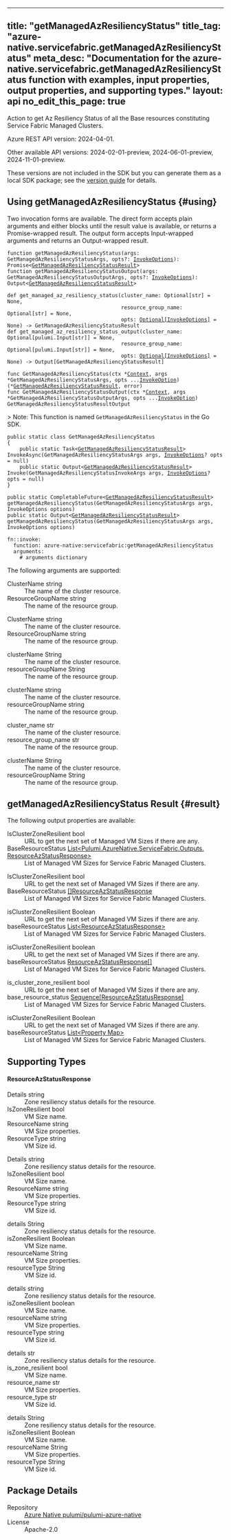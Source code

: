 
---
title: "getManagedAzResiliencyStatus"
title_tag: "azure-native.servicefabric.getManagedAzResiliencyStatus"
meta_desc: "Documentation for the azure-native.servicefabric.getManagedAzResiliencyStatus function with examples, input properties, output properties, and supporting types."
layout: api
no_edit_this_page: true
---



<!-- WARNING: this file was generated by Pulumi Docs Generator. -->
<!-- Do not edit by hand unless you're certain you know what you are doing! -->

Action to get Az Resiliency Status of all the Base resources constituting Service Fabric Managed Clusters.

Azure REST API version: 2024-04-01.

Other available API versions: 2024-02-01-preview, 2024-06-01-preview, 2024-11-01-preview.

These versions are not included in the SDK but you can generate them as a local SDK package; see the [version guide](../../../version-guide/#accessing-any-api-version-via-local-packages) for details.




## Using getManagedAzResiliencyStatus {#using}

Two invocation forms are available. The direct form accepts plain
arguments and either blocks until the result value is available, or
returns a Promise-wrapped result. The output form accepts
Input-wrapped arguments and returns an Output-wrapped result.

<div>
<pulumi-chooser type="language" options="csharp,go,typescript,python,yaml,java"></pulumi-chooser>
</div>


<div>
<pulumi-choosable type="language" values="javascript,typescript">
<div class="highlight"
><pre class="chroma"><code class="language-typescript" data-lang="typescript"
><span class="k">function </span>getManagedAzResiliencyStatus<span class="p">(</span><span class="nx">args</span><span class="p">:</span> <span class="nx">GetManagedAzResiliencyStatusArgs</span><span class="p">,</span> <span class="nx">opts</span><span class="p">?:</span> <span class="nx"><a href="/docs/reference/pkg/nodejs/pulumi/pulumi/#InvokeOptions">InvokeOptions</a></span><span class="p">): Promise&lt;<span class="nx"><a href="#result">GetManagedAzResiliencyStatusResult</a></span>></span
><span class="k">
function </span>getManagedAzResiliencyStatusOutput<span class="p">(</span><span class="nx">args</span><span class="p">:</span> <span class="nx">GetManagedAzResiliencyStatusOutputArgs</span><span class="p">,</span> <span class="nx">opts</span><span class="p">?:</span> <span class="nx"><a href="/docs/reference/pkg/nodejs/pulumi/pulumi/#InvokeOptions">InvokeOptions</a></span><span class="p">): Output&lt;<span class="nx"><a href="#result">GetManagedAzResiliencyStatusResult</a></span>></span
></code></pre></div>
</pulumi-choosable>
</div>


<div>
<pulumi-choosable type="language" values="python">
<div class="highlight"><pre class="chroma"><code class="language-python" data-lang="python"
><span class="k">def </span>get_managed_az_resiliency_status<span class="p">(</span><span class="nx">cluster_name</span><span class="p">:</span> <span class="nx">Optional[str]</span> = None<span class="p">,</span>
                                     <span class="nx">resource_group_name</span><span class="p">:</span> <span class="nx">Optional[str]</span> = None<span class="p">,</span>
                                     <span class="nx">opts</span><span class="p">:</span> <span class="nx"><a href="/docs/reference/pkg/python/pulumi/#pulumi.InvokeOptions">Optional[InvokeOptions]</a></span> = None<span class="p">) -&gt;</span> <span>GetManagedAzResiliencyStatusResult</span
><span class="k">
def </span>get_managed_az_resiliency_status_output<span class="p">(</span><span class="nx">cluster_name</span><span class="p">:</span> <span class="nx">Optional[pulumi.Input[str]]</span> = None<span class="p">,</span>
                                     <span class="nx">resource_group_name</span><span class="p">:</span> <span class="nx">Optional[pulumi.Input[str]]</span> = None<span class="p">,</span>
                                     <span class="nx">opts</span><span class="p">:</span> <span class="nx"><a href="/docs/reference/pkg/python/pulumi/#pulumi.InvokeOptions">Optional[InvokeOptions]</a></span> = None<span class="p">) -&gt;</span> <span>Output[GetManagedAzResiliencyStatusResult]</span
></code></pre></div>
</pulumi-choosable>
</div>


<div>
<pulumi-choosable type="language" values="go">
<div class="highlight"><pre class="chroma"><code class="language-go" data-lang="go"
><span class="k">func </span>GetManagedAzResiliencyStatus<span class="p">(</span><span class="nx">ctx</span><span class="p"> *</span><span class="nx"><a href="https://pkg.go.dev/github.com/pulumi/pulumi/sdk/v3/go/pulumi?tab=doc#Context">Context</a></span><span class="p">,</span> <span class="nx">args</span><span class="p"> *</span><span class="nx">GetManagedAzResiliencyStatusArgs</span><span class="p">,</span> <span class="nx">opts</span><span class="p"> ...</span><span class="nx"><a href="https://pkg.go.dev/github.com/pulumi/pulumi/sdk/v3/go/pulumi?tab=doc#InvokeOption">InvokeOption</a></span><span class="p">) (*<span class="nx"><a href="#result">GetManagedAzResiliencyStatusResult</a></span>, error)</span
><span class="k">
func </span>GetManagedAzResiliencyStatusOutput<span class="p">(</span><span class="nx">ctx</span><span class="p"> *</span><span class="nx"><a href="https://pkg.go.dev/github.com/pulumi/pulumi/sdk/v3/go/pulumi?tab=doc#Context">Context</a></span><span class="p">,</span> <span class="nx">args</span><span class="p"> *</span><span class="nx">GetManagedAzResiliencyStatusOutputArgs</span><span class="p">,</span> <span class="nx">opts</span><span class="p"> ...</span><span class="nx"><a href="https://pkg.go.dev/github.com/pulumi/pulumi/sdk/v3/go/pulumi?tab=doc#InvokeOption">InvokeOption</a></span><span class="p">) GetManagedAzResiliencyStatusResultOutput</span
></code></pre></div>

&gt; Note: This function is named `GetManagedAzResiliencyStatus` in the Go SDK.

</pulumi-choosable>
</div>


<div>
<pulumi-choosable type="language" values="csharp">
<div class="highlight"><pre class="chroma"><code class="language-csharp" data-lang="csharp"><span class="k">public static class </span><span class="nx">GetManagedAzResiliencyStatus </span><span class="p">
{</span><span class="k">
    public static </span>Task&lt;<span class="nx"><a href="#result">GetManagedAzResiliencyStatusResult</a></span>> <span class="p">InvokeAsync(</span><span class="nx">GetManagedAzResiliencyStatusArgs</span><span class="p"> </span><span class="nx">args<span class="p">,</span> <span class="nx"><a href="/docs/reference/pkg/dotnet/Pulumi/Pulumi.InvokeOptions.html">InvokeOptions</a></span><span class="p">? </span><span class="nx">opts = null<span class="p">)</span><span class="k">
    public static </span>Output&lt;<span class="nx"><a href="#result">GetManagedAzResiliencyStatusResult</a></span>> <span class="p">Invoke(</span><span class="nx">GetManagedAzResiliencyStatusInvokeArgs</span><span class="p"> </span><span class="nx">args<span class="p">,</span> <span class="nx"><a href="/docs/reference/pkg/dotnet/Pulumi/Pulumi.InvokeOptions.html">InvokeOptions</a></span><span class="p">? </span><span class="nx">opts = null<span class="p">)</span><span class="p">
}</span></code></pre></div>
</pulumi-choosable>
</div>


<div>
<pulumi-choosable type="language" values="java">
<div class="highlight"><pre class="chroma"><code class="language-java" data-lang="java"><span class="k">public static CompletableFuture&lt;<span class="nx"><a href="#result">GetManagedAzResiliencyStatusResult</a></span>> </span>getManagedAzResiliencyStatus<span class="p">(</span><span class="nx">GetManagedAzResiliencyStatusArgs</span><span class="p"> </span><span class="nx">args<span class="p">,</span> <span class="nx">InvokeOptions</span><span class="p"> </span><span class="nx">options<span class="p">)</span>
<span class="k">public static Output&lt;<span class="nx"><a href="#result">GetManagedAzResiliencyStatusResult</a></span>> </span>getManagedAzResiliencyStatus<span class="p">(</span><span class="nx">GetManagedAzResiliencyStatusArgs</span><span class="p"> </span><span class="nx">args<span class="p">,</span> <span class="nx">InvokeOptions</span><span class="p"> </span><span class="nx">options<span class="p">)</span>
</code></pre></div>
</pulumi-choosable>
</div>


<div>
<pulumi-choosable type="language" values="yaml">
<div class="highlight"><pre class="chroma"><code class="language-yaml" data-lang="yaml"><span class="k">fn::invoke:</span>
<span class="k">&nbsp;&nbsp;function:</span> azure-native:servicefabric:getManagedAzResiliencyStatus
<span class="k">&nbsp;&nbsp;arguments:</span>
<span class="c">&nbsp;&nbsp;&nbsp;&nbsp;# arguments dictionary</span></code></pre></div>
</pulumi-choosable>
</div>



The following arguments are supported:


<div>
<pulumi-choosable type="language" values="csharp">
<dl class="resources-properties"><dt class="property-required property-replacement"
            title="Required">
        <span id="clustername_csharp">
<a data-swiftype-name="resource-property" data-swiftype-type="text" href="#clustername_csharp" style="color: inherit; text-decoration: inherit;">Cluster<wbr>Name</a>
</span>
        <span class="property-indicator"></span>
        <span class="property-type">string</span>
    </dt>
    <dd>The name of the cluster resource.</dd><dt class="property-required property-replacement"
            title="Required">
        <span id="resourcegroupname_csharp">
<a data-swiftype-name="resource-property" data-swiftype-type="text" href="#resourcegroupname_csharp" style="color: inherit; text-decoration: inherit;">Resource<wbr>Group<wbr>Name</a>
</span>
        <span class="property-indicator"></span>
        <span class="property-type">string</span>
    </dt>
    <dd>The name of the resource group.</dd></dl>
</pulumi-choosable>
</div>

<div>
<pulumi-choosable type="language" values="go">
<dl class="resources-properties"><dt class="property-required property-replacement"
            title="Required">
        <span id="clustername_go">
<a data-swiftype-name="resource-property" data-swiftype-type="text" href="#clustername_go" style="color: inherit; text-decoration: inherit;">Cluster<wbr>Name</a>
</span>
        <span class="property-indicator"></span>
        <span class="property-type">string</span>
    </dt>
    <dd>The name of the cluster resource.</dd><dt class="property-required property-replacement"
            title="Required">
        <span id="resourcegroupname_go">
<a data-swiftype-name="resource-property" data-swiftype-type="text" href="#resourcegroupname_go" style="color: inherit; text-decoration: inherit;">Resource<wbr>Group<wbr>Name</a>
</span>
        <span class="property-indicator"></span>
        <span class="property-type">string</span>
    </dt>
    <dd>The name of the resource group.</dd></dl>
</pulumi-choosable>
</div>

<div>
<pulumi-choosable type="language" values="java">
<dl class="resources-properties"><dt class="property-required property-replacement"
            title="Required">
        <span id="clustername_java">
<a data-swiftype-name="resource-property" data-swiftype-type="text" href="#clustername_java" style="color: inherit; text-decoration: inherit;">cluster<wbr>Name</a>
</span>
        <span class="property-indicator"></span>
        <span class="property-type">String</span>
    </dt>
    <dd>The name of the cluster resource.</dd><dt class="property-required property-replacement"
            title="Required">
        <span id="resourcegroupname_java">
<a data-swiftype-name="resource-property" data-swiftype-type="text" href="#resourcegroupname_java" style="color: inherit; text-decoration: inherit;">resource<wbr>Group<wbr>Name</a>
</span>
        <span class="property-indicator"></span>
        <span class="property-type">String</span>
    </dt>
    <dd>The name of the resource group.</dd></dl>
</pulumi-choosable>
</div>

<div>
<pulumi-choosable type="language" values="javascript,typescript">
<dl class="resources-properties"><dt class="property-required property-replacement"
            title="Required">
        <span id="clustername_nodejs">
<a data-swiftype-name="resource-property" data-swiftype-type="text" href="#clustername_nodejs" style="color: inherit; text-decoration: inherit;">cluster<wbr>Name</a>
</span>
        <span class="property-indicator"></span>
        <span class="property-type">string</span>
    </dt>
    <dd>The name of the cluster resource.</dd><dt class="property-required property-replacement"
            title="Required">
        <span id="resourcegroupname_nodejs">
<a data-swiftype-name="resource-property" data-swiftype-type="text" href="#resourcegroupname_nodejs" style="color: inherit; text-decoration: inherit;">resource<wbr>Group<wbr>Name</a>
</span>
        <span class="property-indicator"></span>
        <span class="property-type">string</span>
    </dt>
    <dd>The name of the resource group.</dd></dl>
</pulumi-choosable>
</div>

<div>
<pulumi-choosable type="language" values="python">
<dl class="resources-properties"><dt class="property-required property-replacement"
            title="Required">
        <span id="cluster_name_python">
<a data-swiftype-name="resource-property" data-swiftype-type="text" href="#cluster_name_python" style="color: inherit; text-decoration: inherit;">cluster_<wbr>name</a>
</span>
        <span class="property-indicator"></span>
        <span class="property-type">str</span>
    </dt>
    <dd>The name of the cluster resource.</dd><dt class="property-required property-replacement"
            title="Required">
        <span id="resource_group_name_python">
<a data-swiftype-name="resource-property" data-swiftype-type="text" href="#resource_group_name_python" style="color: inherit; text-decoration: inherit;">resource_<wbr>group_<wbr>name</a>
</span>
        <span class="property-indicator"></span>
        <span class="property-type">str</span>
    </dt>
    <dd>The name of the resource group.</dd></dl>
</pulumi-choosable>
</div>

<div>
<pulumi-choosable type="language" values="yaml">
<dl class="resources-properties"><dt class="property-required property-replacement"
            title="Required">
        <span id="clustername_yaml">
<a data-swiftype-name="resource-property" data-swiftype-type="text" href="#clustername_yaml" style="color: inherit; text-decoration: inherit;">cluster<wbr>Name</a>
</span>
        <span class="property-indicator"></span>
        <span class="property-type">String</span>
    </dt>
    <dd>The name of the cluster resource.</dd><dt class="property-required property-replacement"
            title="Required">
        <span id="resourcegroupname_yaml">
<a data-swiftype-name="resource-property" data-swiftype-type="text" href="#resourcegroupname_yaml" style="color: inherit; text-decoration: inherit;">resource<wbr>Group<wbr>Name</a>
</span>
        <span class="property-indicator"></span>
        <span class="property-type">String</span>
    </dt>
    <dd>The name of the resource group.</dd></dl>
</pulumi-choosable>
</div>




## getManagedAzResiliencyStatus Result {#result}

The following output properties are available:



<div>
<pulumi-choosable type="language" values="csharp">
<dl class="resources-properties"><dt class="property-"
            title="">
        <span id="isclusterzoneresilient_csharp">
<a data-swiftype-name="resource-property" data-swiftype-type="text" href="#isclusterzoneresilient_csharp" style="color: inherit; text-decoration: inherit;">Is<wbr>Cluster<wbr>Zone<wbr>Resilient</a>
</span>
        <span class="property-indicator"></span>
        <span class="property-type">bool</span>
    </dt>
    <dd>URL to get the next set of Managed VM Sizes if there are any.</dd><dt class="property-"
            title="">
        <span id="baseresourcestatus_csharp">
<a data-swiftype-name="resource-property" data-swiftype-type="text" href="#baseresourcestatus_csharp" style="color: inherit; text-decoration: inherit;">Base<wbr>Resource<wbr>Status</a>
</span>
        <span class="property-indicator"></span>
        <span class="property-type"><a href="#resourceazstatusresponse">List&lt;Pulumi.<wbr>Azure<wbr>Native.<wbr>Service<wbr>Fabric.<wbr>Outputs.<wbr>Resource<wbr>Az<wbr>Status<wbr>Response&gt;</a></span>
    </dt>
    <dd>List of Managed VM Sizes for Service Fabric Managed Clusters.</dd></dl>
</pulumi-choosable>
</div>

<div>
<pulumi-choosable type="language" values="go">
<dl class="resources-properties"><dt class="property-"
            title="">
        <span id="isclusterzoneresilient_go">
<a data-swiftype-name="resource-property" data-swiftype-type="text" href="#isclusterzoneresilient_go" style="color: inherit; text-decoration: inherit;">Is<wbr>Cluster<wbr>Zone<wbr>Resilient</a>
</span>
        <span class="property-indicator"></span>
        <span class="property-type">bool</span>
    </dt>
    <dd>URL to get the next set of Managed VM Sizes if there are any.</dd><dt class="property-"
            title="">
        <span id="baseresourcestatus_go">
<a data-swiftype-name="resource-property" data-swiftype-type="text" href="#baseresourcestatus_go" style="color: inherit; text-decoration: inherit;">Base<wbr>Resource<wbr>Status</a>
</span>
        <span class="property-indicator"></span>
        <span class="property-type"><a href="#resourceazstatusresponse">[]Resource<wbr>Az<wbr>Status<wbr>Response</a></span>
    </dt>
    <dd>List of Managed VM Sizes for Service Fabric Managed Clusters.</dd></dl>
</pulumi-choosable>
</div>

<div>
<pulumi-choosable type="language" values="java">
<dl class="resources-properties"><dt class="property-"
            title="">
        <span id="isclusterzoneresilient_java">
<a data-swiftype-name="resource-property" data-swiftype-type="text" href="#isclusterzoneresilient_java" style="color: inherit; text-decoration: inherit;">is<wbr>Cluster<wbr>Zone<wbr>Resilient</a>
</span>
        <span class="property-indicator"></span>
        <span class="property-type">Boolean</span>
    </dt>
    <dd>URL to get the next set of Managed VM Sizes if there are any.</dd><dt class="property-"
            title="">
        <span id="baseresourcestatus_java">
<a data-swiftype-name="resource-property" data-swiftype-type="text" href="#baseresourcestatus_java" style="color: inherit; text-decoration: inherit;">base<wbr>Resource<wbr>Status</a>
</span>
        <span class="property-indicator"></span>
        <span class="property-type"><a href="#resourceazstatusresponse">List&lt;Resource<wbr>Az<wbr>Status<wbr>Response&gt;</a></span>
    </dt>
    <dd>List of Managed VM Sizes for Service Fabric Managed Clusters.</dd></dl>
</pulumi-choosable>
</div>

<div>
<pulumi-choosable type="language" values="javascript,typescript">
<dl class="resources-properties"><dt class="property-"
            title="">
        <span id="isclusterzoneresilient_nodejs">
<a data-swiftype-name="resource-property" data-swiftype-type="text" href="#isclusterzoneresilient_nodejs" style="color: inherit; text-decoration: inherit;">is<wbr>Cluster<wbr>Zone<wbr>Resilient</a>
</span>
        <span class="property-indicator"></span>
        <span class="property-type">boolean</span>
    </dt>
    <dd>URL to get the next set of Managed VM Sizes if there are any.</dd><dt class="property-"
            title="">
        <span id="baseresourcestatus_nodejs">
<a data-swiftype-name="resource-property" data-swiftype-type="text" href="#baseresourcestatus_nodejs" style="color: inherit; text-decoration: inherit;">base<wbr>Resource<wbr>Status</a>
</span>
        <span class="property-indicator"></span>
        <span class="property-type"><a href="#resourceazstatusresponse">Resource<wbr>Az<wbr>Status<wbr>Response[]</a></span>
    </dt>
    <dd>List of Managed VM Sizes for Service Fabric Managed Clusters.</dd></dl>
</pulumi-choosable>
</div>

<div>
<pulumi-choosable type="language" values="python">
<dl class="resources-properties"><dt class="property-"
            title="">
        <span id="is_cluster_zone_resilient_python">
<a data-swiftype-name="resource-property" data-swiftype-type="text" href="#is_cluster_zone_resilient_python" style="color: inherit; text-decoration: inherit;">is_<wbr>cluster_<wbr>zone_<wbr>resilient</a>
</span>
        <span class="property-indicator"></span>
        <span class="property-type">bool</span>
    </dt>
    <dd>URL to get the next set of Managed VM Sizes if there are any.</dd><dt class="property-"
            title="">
        <span id="base_resource_status_python">
<a data-swiftype-name="resource-property" data-swiftype-type="text" href="#base_resource_status_python" style="color: inherit; text-decoration: inherit;">base_<wbr>resource_<wbr>status</a>
</span>
        <span class="property-indicator"></span>
        <span class="property-type"><a href="#resourceazstatusresponse">Sequence[Resource<wbr>Az<wbr>Status<wbr>Response]</a></span>
    </dt>
    <dd>List of Managed VM Sizes for Service Fabric Managed Clusters.</dd></dl>
</pulumi-choosable>
</div>

<div>
<pulumi-choosable type="language" values="yaml">
<dl class="resources-properties"><dt class="property-"
            title="">
        <span id="isclusterzoneresilient_yaml">
<a data-swiftype-name="resource-property" data-swiftype-type="text" href="#isclusterzoneresilient_yaml" style="color: inherit; text-decoration: inherit;">is<wbr>Cluster<wbr>Zone<wbr>Resilient</a>
</span>
        <span class="property-indicator"></span>
        <span class="property-type">Boolean</span>
    </dt>
    <dd>URL to get the next set of Managed VM Sizes if there are any.</dd><dt class="property-"
            title="">
        <span id="baseresourcestatus_yaml">
<a data-swiftype-name="resource-property" data-swiftype-type="text" href="#baseresourcestatus_yaml" style="color: inherit; text-decoration: inherit;">base<wbr>Resource<wbr>Status</a>
</span>
        <span class="property-indicator"></span>
        <span class="property-type"><a href="#resourceazstatusresponse">List&lt;Property Map&gt;</a></span>
    </dt>
    <dd>List of Managed VM Sizes for Service Fabric Managed Clusters.</dd></dl>
</pulumi-choosable>
</div>




## Supporting Types


<h4 id="resourceazstatusresponse">Resource<wbr>Az<wbr>Status<wbr>Response</h4>



<div>
<pulumi-choosable type="language" values="csharp">
<dl class="resources-properties"><dt class="property-required"
            title="Required">
        <span id="details_csharp">
<a data-swiftype-name="resource-property" data-swiftype-type="text" href="#details_csharp" style="color: inherit; text-decoration: inherit;">Details</a>
</span>
        <span class="property-indicator"></span>
        <span class="property-type">string</span>
    </dt>
    <dd>Zone resiliency status details for the resource.</dd><dt class="property-required"
            title="Required">
        <span id="iszoneresilient_csharp">
<a data-swiftype-name="resource-property" data-swiftype-type="text" href="#iszoneresilient_csharp" style="color: inherit; text-decoration: inherit;">Is<wbr>Zone<wbr>Resilient</a>
</span>
        <span class="property-indicator"></span>
        <span class="property-type">bool</span>
    </dt>
    <dd>VM Size name.</dd><dt class="property-required"
            title="Required">
        <span id="resourcename_csharp">
<a data-swiftype-name="resource-property" data-swiftype-type="text" href="#resourcename_csharp" style="color: inherit; text-decoration: inherit;">Resource<wbr>Name</a>
</span>
        <span class="property-indicator"></span>
        <span class="property-type">string</span>
    </dt>
    <dd>VM Size properties.</dd><dt class="property-required"
            title="Required">
        <span id="resourcetype_csharp">
<a data-swiftype-name="resource-property" data-swiftype-type="text" href="#resourcetype_csharp" style="color: inherit; text-decoration: inherit;">Resource<wbr>Type</a>
</span>
        <span class="property-indicator"></span>
        <span class="property-type">string</span>
    </dt>
    <dd>VM Size id.</dd></dl>
</pulumi-choosable>
</div>

<div>
<pulumi-choosable type="language" values="go">
<dl class="resources-properties"><dt class="property-required"
            title="Required">
        <span id="details_go">
<a data-swiftype-name="resource-property" data-swiftype-type="text" href="#details_go" style="color: inherit; text-decoration: inherit;">Details</a>
</span>
        <span class="property-indicator"></span>
        <span class="property-type">string</span>
    </dt>
    <dd>Zone resiliency status details for the resource.</dd><dt class="property-required"
            title="Required">
        <span id="iszoneresilient_go">
<a data-swiftype-name="resource-property" data-swiftype-type="text" href="#iszoneresilient_go" style="color: inherit; text-decoration: inherit;">Is<wbr>Zone<wbr>Resilient</a>
</span>
        <span class="property-indicator"></span>
        <span class="property-type">bool</span>
    </dt>
    <dd>VM Size name.</dd><dt class="property-required"
            title="Required">
        <span id="resourcename_go">
<a data-swiftype-name="resource-property" data-swiftype-type="text" href="#resourcename_go" style="color: inherit; text-decoration: inherit;">Resource<wbr>Name</a>
</span>
        <span class="property-indicator"></span>
        <span class="property-type">string</span>
    </dt>
    <dd>VM Size properties.</dd><dt class="property-required"
            title="Required">
        <span id="resourcetype_go">
<a data-swiftype-name="resource-property" data-swiftype-type="text" href="#resourcetype_go" style="color: inherit; text-decoration: inherit;">Resource<wbr>Type</a>
</span>
        <span class="property-indicator"></span>
        <span class="property-type">string</span>
    </dt>
    <dd>VM Size id.</dd></dl>
</pulumi-choosable>
</div>

<div>
<pulumi-choosable type="language" values="java">
<dl class="resources-properties"><dt class="property-required"
            title="Required">
        <span id="details_java">
<a data-swiftype-name="resource-property" data-swiftype-type="text" href="#details_java" style="color: inherit; text-decoration: inherit;">details</a>
</span>
        <span class="property-indicator"></span>
        <span class="property-type">String</span>
    </dt>
    <dd>Zone resiliency status details for the resource.</dd><dt class="property-required"
            title="Required">
        <span id="iszoneresilient_java">
<a data-swiftype-name="resource-property" data-swiftype-type="text" href="#iszoneresilient_java" style="color: inherit; text-decoration: inherit;">is<wbr>Zone<wbr>Resilient</a>
</span>
        <span class="property-indicator"></span>
        <span class="property-type">Boolean</span>
    </dt>
    <dd>VM Size name.</dd><dt class="property-required"
            title="Required">
        <span id="resourcename_java">
<a data-swiftype-name="resource-property" data-swiftype-type="text" href="#resourcename_java" style="color: inherit; text-decoration: inherit;">resource<wbr>Name</a>
</span>
        <span class="property-indicator"></span>
        <span class="property-type">String</span>
    </dt>
    <dd>VM Size properties.</dd><dt class="property-required"
            title="Required">
        <span id="resourcetype_java">
<a data-swiftype-name="resource-property" data-swiftype-type="text" href="#resourcetype_java" style="color: inherit; text-decoration: inherit;">resource<wbr>Type</a>
</span>
        <span class="property-indicator"></span>
        <span class="property-type">String</span>
    </dt>
    <dd>VM Size id.</dd></dl>
</pulumi-choosable>
</div>

<div>
<pulumi-choosable type="language" values="javascript,typescript">
<dl class="resources-properties"><dt class="property-required"
            title="Required">
        <span id="details_nodejs">
<a data-swiftype-name="resource-property" data-swiftype-type="text" href="#details_nodejs" style="color: inherit; text-decoration: inherit;">details</a>
</span>
        <span class="property-indicator"></span>
        <span class="property-type">string</span>
    </dt>
    <dd>Zone resiliency status details for the resource.</dd><dt class="property-required"
            title="Required">
        <span id="iszoneresilient_nodejs">
<a data-swiftype-name="resource-property" data-swiftype-type="text" href="#iszoneresilient_nodejs" style="color: inherit; text-decoration: inherit;">is<wbr>Zone<wbr>Resilient</a>
</span>
        <span class="property-indicator"></span>
        <span class="property-type">boolean</span>
    </dt>
    <dd>VM Size name.</dd><dt class="property-required"
            title="Required">
        <span id="resourcename_nodejs">
<a data-swiftype-name="resource-property" data-swiftype-type="text" href="#resourcename_nodejs" style="color: inherit; text-decoration: inherit;">resource<wbr>Name</a>
</span>
        <span class="property-indicator"></span>
        <span class="property-type">string</span>
    </dt>
    <dd>VM Size properties.</dd><dt class="property-required"
            title="Required">
        <span id="resourcetype_nodejs">
<a data-swiftype-name="resource-property" data-swiftype-type="text" href="#resourcetype_nodejs" style="color: inherit; text-decoration: inherit;">resource<wbr>Type</a>
</span>
        <span class="property-indicator"></span>
        <span class="property-type">string</span>
    </dt>
    <dd>VM Size id.</dd></dl>
</pulumi-choosable>
</div>

<div>
<pulumi-choosable type="language" values="python">
<dl class="resources-properties"><dt class="property-required"
            title="Required">
        <span id="details_python">
<a data-swiftype-name="resource-property" data-swiftype-type="text" href="#details_python" style="color: inherit; text-decoration: inherit;">details</a>
</span>
        <span class="property-indicator"></span>
        <span class="property-type">str</span>
    </dt>
    <dd>Zone resiliency status details for the resource.</dd><dt class="property-required"
            title="Required">
        <span id="is_zone_resilient_python">
<a data-swiftype-name="resource-property" data-swiftype-type="text" href="#is_zone_resilient_python" style="color: inherit; text-decoration: inherit;">is_<wbr>zone_<wbr>resilient</a>
</span>
        <span class="property-indicator"></span>
        <span class="property-type">bool</span>
    </dt>
    <dd>VM Size name.</dd><dt class="property-required"
            title="Required">
        <span id="resource_name_python">
<a data-swiftype-name="resource-property" data-swiftype-type="text" href="#resource_name_python" style="color: inherit; text-decoration: inherit;">resource_<wbr>name</a>
</span>
        <span class="property-indicator"></span>
        <span class="property-type">str</span>
    </dt>
    <dd>VM Size properties.</dd><dt class="property-required"
            title="Required">
        <span id="resource_type_python">
<a data-swiftype-name="resource-property" data-swiftype-type="text" href="#resource_type_python" style="color: inherit; text-decoration: inherit;">resource_<wbr>type</a>
</span>
        <span class="property-indicator"></span>
        <span class="property-type">str</span>
    </dt>
    <dd>VM Size id.</dd></dl>
</pulumi-choosable>
</div>

<div>
<pulumi-choosable type="language" values="yaml">
<dl class="resources-properties"><dt class="property-required"
            title="Required">
        <span id="details_yaml">
<a data-swiftype-name="resource-property" data-swiftype-type="text" href="#details_yaml" style="color: inherit; text-decoration: inherit;">details</a>
</span>
        <span class="property-indicator"></span>
        <span class="property-type">String</span>
    </dt>
    <dd>Zone resiliency status details for the resource.</dd><dt class="property-required"
            title="Required">
        <span id="iszoneresilient_yaml">
<a data-swiftype-name="resource-property" data-swiftype-type="text" href="#iszoneresilient_yaml" style="color: inherit; text-decoration: inherit;">is<wbr>Zone<wbr>Resilient</a>
</span>
        <span class="property-indicator"></span>
        <span class="property-type">Boolean</span>
    </dt>
    <dd>VM Size name.</dd><dt class="property-required"
            title="Required">
        <span id="resourcename_yaml">
<a data-swiftype-name="resource-property" data-swiftype-type="text" href="#resourcename_yaml" style="color: inherit; text-decoration: inherit;">resource<wbr>Name</a>
</span>
        <span class="property-indicator"></span>
        <span class="property-type">String</span>
    </dt>
    <dd>VM Size properties.</dd><dt class="property-required"
            title="Required">
        <span id="resourcetype_yaml">
<a data-swiftype-name="resource-property" data-swiftype-type="text" href="#resourcetype_yaml" style="color: inherit; text-decoration: inherit;">resource<wbr>Type</a>
</span>
        <span class="property-indicator"></span>
        <span class="property-type">String</span>
    </dt>
    <dd>VM Size id.</dd></dl>
</pulumi-choosable>
</div>





<h2 id="package-details">Package Details</h2>
<dl class="package-details">
	<dt>Repository</dt>
	<dd><a href="https://github.com/pulumi/pulumi-azure-native">Azure Native pulumi/pulumi-azure-native</a></dd>
	<dt>License</dt>
	<dd>Apache-2.0</dd>
</dl>

